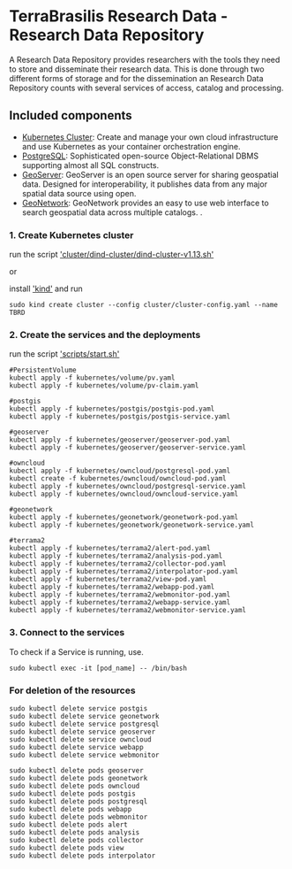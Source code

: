 # TerraBrasilis Research Data - Research Data Repository
A Research Data Repository provides researchers with the tools they need to store and disseminate their research data. This is done through two different forms of storage and for the dissemination an Research Data Repository counts with several services of access, catalog and processing. 

## Included components

* [Kubernetes Cluster](): Create and manage your own cloud infrastructure and use Kubernetes as your container orchestration engine.
* [PostgreSQL](): Sophisticated open-source Object-Relational DBMS supporting almost all SQL constructs.
* [GeoServer](): GeoServer is an open source server for sharing geospatial data. Designed for interoperability, it publishes data from any major spatial data source using open.
* [GeoNetwork](): GeoNetwork provides an easy to use web interface to search geospatial data across multiple catalogs. .

### 1. Create Kubernetes cluster

run the script ['cluster/dind-cluster/dind-cluster-v1.13.sh'](cluster/dind-cluster/dind-cluster-v1.13.sh)

or

install ['kind'](https://kind.sigs.k8s.io/) and run

```shell
sudo kind create cluster --config cluster/cluster-config.yaml --name TBRD
```

### 2. Create the services and the deployments

run the script ['scripts/start.sh'](scripts/start.sh)

```shell
#PersistentVolume
kubectl apply -f kubernetes/volume/pv.yaml
kubectl apply -f kubernetes/volume/pv-claim.yaml

#postgis
kubectl apply -f kubernetes/postgis/postgis-pod.yaml
kubectl apply -f kubernetes/postgis/postgis-service.yaml

#geoserver
kubectl apply -f kubernetes/geoserver/geoserver-pod.yaml
kubectl apply -f kubernetes/geoserver/geoserver-service.yaml

#owncloud
kubectl apply -f kubernetes/owncloud/postgresql-pod.yaml
kubectl create -f kubernetes/owncloud/owncloud-pod.yaml
kubectl apply -f kubernetes/owncloud/postgresql-service.yaml
kubectl apply -f kubernetes/owncloud/owncloud-service.yaml

#geonetwork
kubectl apply -f kubernetes/geonetwork/geonetwork-pod.yaml
kubectl apply -f kubernetes/geonetwork/geonetwork-service.yaml

#terrama2
kubectl apply -f kubernetes/terrama2/alert-pod.yaml
kubectl apply -f kubernetes/terrama2/analysis-pod.yaml
kubectl apply -f kubernetes/terrama2/collector-pod.yaml
kubectl apply -f kubernetes/terrama2/interpolator-pod.yaml
kubectl apply -f kubernetes/terrama2/view-pod.yaml
kubectl apply -f kubernetes/terrama2/webapp-pod.yaml
kubectl apply -f kubernetes/terrama2/webmonitor-pod.yaml
kubectl apply -f kubernetes/terrama2/webapp-service.yaml
kubectl apply -f kubernetes/terrama2/webmonitor-service.yaml
```

### 3. Connect to the services

To check if a Service is running, use.
```shell
sudo kubectl exec -it [pod_name] -- /bin/bash
```

### For deletion of the resources

```shell
sudo kubectl delete service postgis
sudo kubectl delete service geonetwork
sudo kubectl delete service postgresql
sudo kubectl delete service geoserver 
sudo kubectl delete service owncloud 
sudo kubectl delete service webapp 
sudo kubectl delete service webmonitor 

sudo kubectl delete pods geoserver
sudo kubectl delete pods geonetwork
sudo kubectl delete pods owncloud
sudo kubectl delete pods postgis
sudo kubectl delete pods postgresql
sudo kubectl delete pods webapp 
sudo kubectl delete pods webmonitor 
sudo kubectl delete pods alert 
sudo kubectl delete pods analysis 
sudo kubectl delete pods collector 
sudo kubectl delete pods view 
sudo kubectl delete pods interpolator 
```
